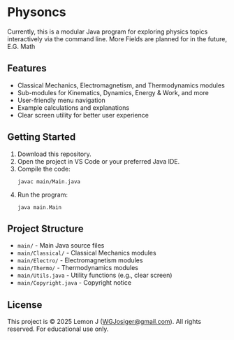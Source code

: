 # Physoncs

Currently, this is a modular Java program for exploring physics topics interactively via the command line.
More Fields are planned for in the future, E.G. Math
## Features
- Classical Mechanics, Electromagnetism, and Thermodynamics modules
- Sub-modules for Kinematics, Dynamics, Energy & Work, and more
- User-friendly menu navigation
- Example calculations and explanations
- Clear screen utility for better user experience

## Getting Started
1. Download this repository.
2. Open the project in VS Code or your preferred Java IDE.
3. Compile the code:
   ```
   javac main/Main.java
   ```
4. Run the program:
   ```
   java main.Main
   ```

## Project Structure
- `main/` - Main Java source files
- `main/Classical/` - Classical Mechanics modules
- `main/Electro/` - Electromagnetism modules
- `main/Thermo/` - Thermodynamics modules
- `main/Utils.java` - Utility functions (e.g., clear screen)
- `main/Copyright.java` - Copyright notice

## License
This project is © 2025 Lemon J (WGJosiger@gmail.com). All rights reserved. For educational use only.
